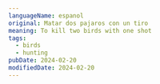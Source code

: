```yaml
---
languageName: espanol
original: Matar dos pajaros con un tiro
meaning: To kill two birds with one shot
tags:
  - birds
  - hunting
pubDate: 2024-02-20
modifiedDate: 2024-02-20
---
```

